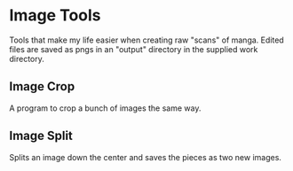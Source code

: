 ﻿# Image Tools
Tools that make my life easier when creating raw "scans" of manga.
Edited files are saved as pngs in an "output" directory in the supplied work directory.

## Image Crop
A program to crop a bunch of images the same way.

## Image Split
Splits an image down the center and saves the pieces as two new images.
